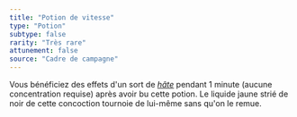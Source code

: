 ```yaml
---
title: "Potion de vitesse"
type: "Potion"
subtype: false
rarity: "Très rare"
attunement: false
source: "Cadre de campagne"
---
```

Vous bénéficiez des effets d'un sort de [_hâte_](/grimoire/hate/) pendant 1 minute (aucune concentration requise) après avoir bu cette potion. Le liquide jaune strié de noir de cette concoction tournoie de lui-même sans qu'on le remue.
